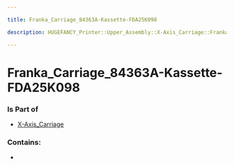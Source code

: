 ```yaml
---

title: Franka_Carriage_84363A-Kassette-FDA25K098

description: HUGEFANCY_Printer::Upper_Assembly::X-Axis_Carriage::Franka_Carriage_84363A-Kassette-FDA25K098

---
```

# Franka_Carriage_84363A-Kassette-FDA25K098
<script>
    var geoarray = '{"Franka_Carriage_84363A-Kassette-FDA25K098": {}}';
</script>
<script>
    var basepath = '/assets/HUGEFANCY_Printer/Upper_Assembly/X-Axis_Carriage/';
</script>
<link rel="stylesheet" href="/css/container.css">

<div id="container"></div>

<!-- these are the required scripts for the three.js scene -->
<script src="/lib/three.min.js"></script>
<script src="/lib/OrbitControls.js"></script>
<script src="/lib/RectAreaLightUniformsLib.js"></script>
<!-- this is your app's lib file -->
<script src="/lib/triceratops_app.js"></script>
### Is Part of
- [X-Axis_Carriage](../X-Axis_Carriage)  

### Contains:
- [](./Franka_Carriage_84363A-Kassette-FDA25K098/)

